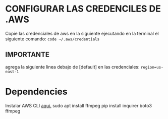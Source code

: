 
# CONFIGURAR LAS CREDENCILES DE .AWS
Copie las credenciales de aws en la siguiente ejecutando en la terminal el siguiente comando:
`code ~/.aws/credentials`

## IMPORTANTE
agrega la siguiente linea debajo de [default] en las credenciales:
`region=us-east-1`

# Dependencies
Instalar AWS CLI [aqui.](https://docs.aws.amazon.com/es_es/cli/v1/userguide/cli-chap-install.html)
sudo apt install ffmpeg
pip install inquirer boto3 ffmpeg
